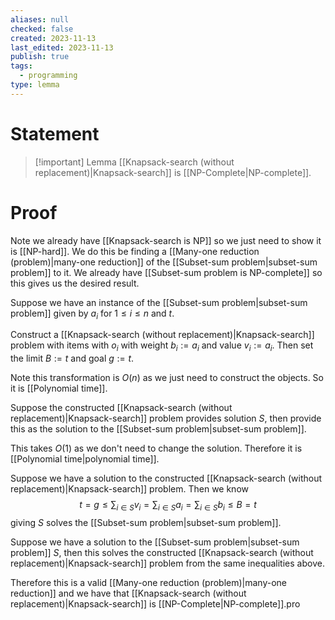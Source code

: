```yaml
---
aliases: null
checked: false
created: 2023-11-13
last_edited: 2023-11-13
publish: true
tags:
  - programming
type: lemma
---
```

# Statement

> [!important] Lemma
> [[Knapsack-search (without replacement)|Knapsack-search]] is [[NP-Complete|NP-complete]].

# Proof

Note we already have [[Knapsack-search is NP]] so we just need to show it is [[NP-hard]]. We do this be finding a [[Many-one reduction (problem)|many-one reduction]] of the [[Subset-sum problem|subset-sum problem]] to it. We already have [[Subset-sum problem is NP-complete]] so this gives us the desired result.

Suppose we have an instance of the [[Subset-sum problem|subset-sum problem]] given by $a_i$ for $1 \leq i \leq n$ and $t$.

Construct a [[Knapsack-search (without replacement)|Knapsack-search]] problem with items with $o_i$ with weight $b_i := a_i$ and value $v_i := a_i$. Then set the limit $B := t$ and goal $g := t$.

Note this transformation is $O(n)$ as we just need to construct the objects. So it is [[Polynomial time]].

Suppose the constructed [[Knapsack-search (without replacement)|Knapsack-search]] problem provides solution $S$, then provide this as the solution to the [[Subset-sum problem|subset-sum problem]].

This takes $O(1)$ as we don't need to change the solution. Therefore it is [[Polynomial time|polynomial time]].

Suppose we have a solution to the constructed [[Knapsack-search (without replacement)|Knapsack-search]] problem. Then we know
$$
t = g \leq \sum_{i \in S} v_i = \sum_{i \in S} a_i = \sum_{i \in S} b_i \leq B = t$$
giving $S$ solves the [[Subset-sum problem|subset-sum problem]].

Suppose we have a solution to the [[Subset-sum problem|subset-sum problem]] $S$, then this solves the constructed [[Knapsack-search (without replacement)|Knapsack-search]] problem from the same inequalities above.

Therefore this is a valid [[Many-one reduction (problem)|many-one reduction]] and we have that [[Knapsack-search (without replacement)|Knapsack-search]] is [[NP-Complete|NP-complete]].pro
